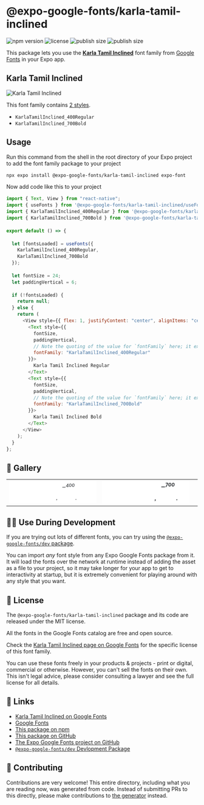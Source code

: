 # @expo-google-fonts/karla-tamil-inclined

![npm version](https://flat.badgen.net/npm/v/@expo-google-fonts/karla-tamil-inclined)
![license](https://flat.badgen.net/github/license/expo/google-fonts)
![publish size](https://flat.badgen.net/packagephobia/install/@expo-google-fonts/karla-tamil-inclined)
![publish size](https://flat.badgen.net/packagephobia/publish/@expo-google-fonts/karla-tamil-inclined)

This package lets you use the [**Karla Tamil Inclined**](https://fonts.google.com/specimen/Karla+Tamil+Inclined) font family from [Google Fonts](https://fonts.google.com/) in your Expo app.

## Karla Tamil Inclined

![Karla Tamil Inclined](./font-family.png)

This font family contains [2 styles](#-gallery).

- `KarlaTamilInclined_400Regular`
- `KarlaTamilInclined_700Bold`

## Usage

Run this command from the shell in the root directory of your Expo project to add the font family package to your project

```sh
npx expo install @expo-google-fonts/karla-tamil-inclined expo-font
```

Now add code like this to your project

```js
import { Text, View } from "react-native";
import { useFonts } from '@expo-google-fonts/karla-tamil-inclined/useFonts';
import { KarlaTamilInclined_400Regular } from '@expo-google-fonts/karla-tamil-inclined/400Regular';
import { KarlaTamilInclined_700Bold } from '@expo-google-fonts/karla-tamil-inclined/700Bold';

export default () => {

  let [fontsLoaded] = useFonts({
    KarlaTamilInclined_400Regular, 
    KarlaTamilInclined_700Bold
  });

  let fontSize = 24;
  let paddingVertical = 6;

  if (!fontsLoaded) {
    return null;
  } else {
    return (
      <View style={{ flex: 1, justifyContent: "center", alignItems: "center" }}>
        <Text style={{
          fontSize,
          paddingVertical,
          // Note the quoting of the value for `fontFamily` here; it expects a string!
          fontFamily: "KarlaTamilInclined_400Regular"
        }}>
          Karla Tamil Inclined Regular
        </Text>
        <Text style={{
          fontSize,
          paddingVertical,
          // Note the quoting of the value for `fontFamily` here; it expects a string!
          fontFamily: "KarlaTamilInclined_700Bold"
        }}>
          Karla Tamil Inclined Bold
        </Text>
      </View>
    );
  }
};
```

## 🔡 Gallery


||||
|-|-|-|
|![KarlaTamilInclined_400Regular](./400Regular/KarlaTamilInclined_400Regular.ttf.png)|![KarlaTamilInclined_700Bold](./700Bold/KarlaTamilInclined_700Bold.ttf.png)|||


## 👩‍💻 Use During Development

If you are trying out lots of different fonts, you can try using the [`@expo-google-fonts/dev` package](https://github.com/expo/google-fonts/tree/master/font-packages/dev#readme).

You can import _any_ font style from any Expo Google Fonts package from it. It will load the fonts over the network at runtime instead of adding the asset as a file to your project, so it may take longer for your app to get to interactivity at startup, but it is extremely convenient for playing around with any style that you want.


## 📖 License

The `@expo-google-fonts/karla-tamil-inclined` package and its code are released under the MIT license.

All the fonts in the Google Fonts catalog are free and open source.

Check the [Karla Tamil Inclined page on Google Fonts](https://fonts.google.com/specimen/Karla+Tamil+Inclined) for the specific license of this font family.

You can use these fonts freely in your products & projects - print or digital, commercial or otherwise. However, you can't sell the fonts on their own. This isn't legal advice, please consider consulting a lawyer and see the full license for all details.

## 🔗 Links

- [Karla Tamil Inclined on Google Fonts](https://fonts.google.com/specimen/Karla+Tamil+Inclined)
- [Google Fonts](https://fonts.google.com/)
- [This package on npm](https://www.npmjs.com/package/@expo-google-fonts/karla-tamil-inclined)
- [This package on GitHub](https://github.com/expo/google-fonts/tree/master/font-packages/karla-tamil-inclined)
- [The Expo Google Fonts project on GitHub](https://github.com/expo/google-fonts)
- [`@expo-google-fonts/dev` Devlopment Package](https://github.com/expo/google-fonts/tree/master/font-packages/dev)

## 🤝 Contributing

Contributions are very welcome! This entire directory, including what you are reading now, was generated from code. Instead of submitting PRs to this directly, please make contributions to [the generator](https://github.com/expo/google-fonts/tree/master/packages/generator) instead.
